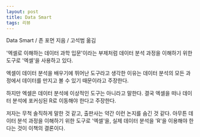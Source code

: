 ```yaml
---
layout: post
title: Data Smart
tags: 리뷰
---
```


Data Smart / 존 포먼 지음 / 고석범 옮김

'엑셀로 이해하는 데이터 과학 입문'이라는 부제처럼 데이터 분석 과정을 이해하기 위한 도구로 '엑셀'을 사용하고 있다. 

<!--more-->

엑셀이 데이터 분석을 배우기에 뛰어난 도구라고 생각한 이유는 데이터 분석의 모든 과정에서 데이터를 만지고 볼 수 있기 때문이라고 주장한다.


하지만 엑셀은 데이터 분석에 이상적인 도구는 아니라고 말한다. 결국 엑셀을 떠나 데이터 분석에 포커싱된 R로 이동해야 한다고 주장한다.


저자는 무척 솔직하게 말한 것 같고, 출판사는 약간 이런 논지를 숨긴 것 같다. 아무튼 데이터 분석 과정을 이해하기 위한 도구로 '엑셀'을, 실제 데이터 분석을 'R'을 이용해야 한다는 것이 이책의 결론이다.